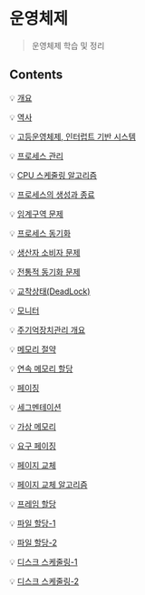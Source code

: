 # 운영체제

> 운영체제 학습 및 정리

## Contents

💡 [개요](개요.md)

💡 [역사](역사.md)

💡 [고등운영체제, 인터럽트 기반 시스템](고등운영체제,-인터럽트-기반-시스템.md)

💡 [프로세스 관리](프로세스-관리.md)

💡 [CPU 스케줄링 알고리즘](CPU-스케줄링-알고리즘.md)

💡 [프로세스의 생성과 종료](프로세스의-생성과-종료.md)

💡 [임계구역 문제](임계구역-문제.md)

💡 [프로세스 동기화](프로세스-동기화.md)

💡 [생산자 소비자 문제](생산자-소비자-문제.md)

💡 [전통적 동기화 문제](전통적-동기화-문제.md)

💡 [교착상태(DeadLock)](교착상태(deadLock).md)

💡 [모니터](모니터.md)

💡 [주기억장치관리 개요](주기억장치관리-개요.md)

💡 [메모리 절약](메모리-절약.md)

💡 [연속 메모리 할당](연속-메모리-할당.md)

💡 [페이징](페이징.md)

💡 [세그멘테이션](세그멘테이션.md)

💡 [가상 메모리](가상-메모리.md)

💡 [요구 페이징](요구-페이징.md)

💡 [페이지 교체](페이지-교체.md)

💡 [페이지 교체 알고리즘](페이지-교체-알고리즘.md)

💡 [프레임 할당](프레임-할당.md)

💡 [파일 할당-1](파일-할당-1.md)

💡 [파일 할당-2](파일-할당-2.md)

💡 [디스크 스케줄링-1](디스크-스케줄링-1.md)

💡 [디스크 스케줄링-2](디스크-스케줄링-2.md)